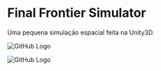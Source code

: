 # Final Frontier Simulator

Uma pequena simulação espacial feita na Unity3D.

![GitHub Logo](https://i.imgur.com/p4VXeUk.jpg)

![GitHub Logo](https://i.imgur.com/nftmIn3.png)
